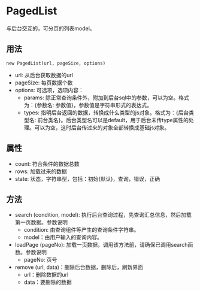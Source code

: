 # PagedList

与后台交互的，可分页的列表model。

## 用法
```
new PagedList(url, pageSize, options)
```
* url: 从后台获取数据的url
* pageSize: 每页数据个数
* options: 可选项，选项内容：
  * params: 除正常查询条件外，附加到后台sql中的参数，可以为空。格式为：{参数名: 参数值}，参数值是字符串形式的表达式。
  * types: 指明后台返回的数据，转换成什么类型的js对象。格式为：{后台类型名: 前台类名}。后台类型名可以是default，用于后台未传type属性的处理。可以为空，这时后台传过来的对象全部转换成基础js对象。

## 属性

- count: 符合条件的数据总数
- rows: 加载过来的数据
- state: 状态，字符串型，包括：初始(默认)，查询，错误，正确

## 方法

- search (condition, model): 执行后台查询过程，先查询汇总信息，然后加载第一页数据。参数说明
  * condition: 由查询组件等产生的查询条件字符串。
  * model：由用户输入的查询内容。
- loadPage (pageNo): 加载一页数据，调用该方法前，请确保已调用search函数。参数说明
  * pageNo: 页号
- remove (url, data)：删除后台数据，删除后，刷新界面
  * url：删除数据的url
  * data：要删除的数据

